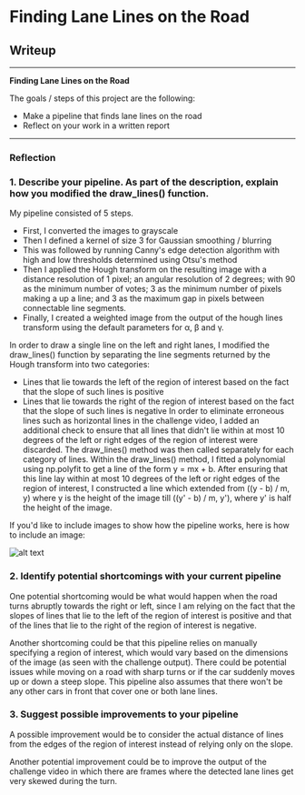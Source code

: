 # **Finding Lane Lines on the Road** 

## Writeup

---

**Finding Lane Lines on the Road**

The goals / steps of this project are the following:
* Make a pipeline that finds lane lines on the road
* Reflect on your work in a written report


[//]: # (Image References)

[image1]: ./examples/grayscale.jpg "Grayscale"

---

### Reflection

### 1. Describe your pipeline. As part of the description, explain how you modified the draw_lines() function.

My pipeline consisted of 5 steps. 
- First, I converted the images to grayscale
- Then I defined a kernel of size 3 for Gaussian smoothing / blurring
- This was followed by running Canny's edge detection algorithm with high and low thresholds determined using Otsu's method
- Then I applied the Hough transform on the resulting image with a distance resolution of 1 pixel; an angular resolution of 2 degrees; with 90 as the minimum number of votes; 3 as the minimum number of pixels making a up a line; and 3 as the maximum gap in pixels between connectable line segments.
- Finally, I created a weighted image from the output of the hough lines transform using the default parameters for α, β and γ.

In order to draw a single line on the left and right lanes, I modified the draw_lines() function by separating the line segments returned by the Hough transform into two categories:
- Lines that lie towards the left of the region of interest based on the fact that the slope of such lines is positive
- Lines that lie towards the right of the region of interest based on the fact that the slope of such lines is negative
In order to eliminate erroneous lines such as horizontal lines in the challenge video, I added an additional check to ensure that all lines that didn't lie within at most 10 degrees of the left or right edges of the region of interest were discarded.
The draw_lines() method was then called separately for each category of lines. Within the draw_lines() method, I fitted a polynomial using np.polyfit to get a line of the form y = mx + b. After ensuring that this line lay within at most 10 degrees of the left or right edges of the region of interest, I constructed a line which extended from ((y - b) / m, y) where y is the height of the image till ((y' - b) / m, y'), where y' is half the height of the image.

If you'd like to include images to show how the pipeline works, here is how to include an image: 

![alt text][image1]


### 2. Identify potential shortcomings with your current pipeline


One potential shortcoming would be what would happen when the road turns abruptly towards the right or left, since I am relying on the fact that the slopes of lines that lie to the left of the region of interest is positive and that of the lines that lie to the right of the region of interest is negative.

Another shortcoming could be that this pipeline relies on manually specifying a region of interest, which would vary based on the dimensions of the image (as seen with the challenge output). There could be potential issues while moving on a road with sharp turns or if the car suddenly moves up or down a steep slope. This pipeline also assumes that there won't be any other cars in front that cover one or both lane lines.


### 3. Suggest possible improvements to your pipeline

A possible improvement would be to consider the actual distance of lines from the edges of the region of interest instead of relying only on the slope. 

Another potential improvement could be to improve the output of the challenge video in which there are frames where the detected lane lines get very skewed during the turn. 
